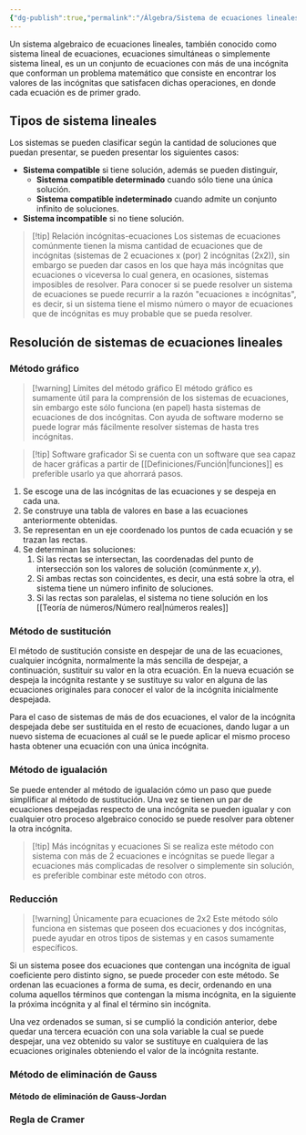 ```yaml
---
{"dg-publish":true,"permalink":"/Álgebra/Sistema de ecuaciones lineales/"}
---
```


Un sistema algebraico de ecuaciones lineales, también conocido como sistema lineal de ecuaciones, ecuaciones simultáneas o simplemente sistema lineal, es un un conjunto de ecuaciones con más de una incógnita que conforman un problema matemático que consiste en encontrar los valores de las incógnitas que satisfacen dichas operaciones, en donde cada ecuación es de primer grado.

## Tipos de sistema lineales
Los sistemas se pueden clasificar según la cantidad de soluciones que puedan presentar, se pueden presentar los siguientes casos:
- **Sistema compatible** si tiene solución, además se pueden distinguir,
	- **Sistema compatible determinado** cuando sólo tiene una única solución.
	- **Sistema compatible indeterminado** cuando admite un conjunto infinito de soluciones.
- **Sistema incompatible** si no tiene solución.

>[!tip] Relación incógnitas-ecuaciones
>Los sistemas de ecuaciones comúnmente tienen la misma cantidad de ecuaciones que de incógnitas (sistemas de 2 ecuaciones x (por) 2 incógnitas (2x2)), sin embargo se pueden dar casos en los que haya más incógnitas que ecuaciones o viceversa lo cual genera, en ocasiones, sistemas imposibles de resolver. 
>Para conocer si se puede resolver un sistema de ecuaciones se puede recurrir a la razón "ecuaciones $\geq$ incógnitas", es decir, si un sistema tiene el mismo número o mayor de ecuaciones que de incógnitas es muy probable que se pueda resolver.


## Resolución de sistemas de ecuaciones lineales
### Método gráfico
>[!warning] Límites del método gráfico
>El método gráfico es sumamente útil para la comprensión de los sistemas de ecuaciones, sin embargo este sólo funciona (en papel) hasta sistemas de ecuaciones de dos incógnitas. Con ayuda de software moderno se puede lograr más fácilmente resolver sistemas de hasta tres incógnitas. 

>[!tip] Software graficador
>Si se cuenta con un software que sea capaz de hacer gráficas a partir de [[Definiciones/Función\|funciones]] es preferible usarlo ya que ahorrará pasos.

1. Se escoge una de las incógnitas de las ecuaciones y se despeja en cada una.
2. Se construye una tabla de valores en base a las ecuaciones anteriormente obtenidas.
3. Se representan en un eje coordenado los puntos de cada ecuación y se trazan las rectas.
4. Se determinan las soluciones:
	1. Si las rectas se intersectan, las coordenadas del punto de intersección son los valores de solución (comúnmente $x,y$).
	2. Si ambas rectas son coincidentes, es decir, una está sobre la otra, el sistema tiene un número infinito de soluciones.
	3. Si las rectas son paralelas, el sistema no tiene solución en los [[Teoría de números/Número real\|números reales]]

### Método de sustitución
El método de sustitución consiste en despejar de una de las ecuaciones, cualquier incógnita, normalmente la más sencilla de despejar, a continuación, sustituir su valor en la otra ecuación. En la nueva ecuación se despeja la incógnita restante y se sustituye su valor en alguna de las ecuaciones originales para conocer el valor de la incógnita inicialmente despejada.

Para el caso de sistemas de más de dos ecuaciones, el valor de la incógnita despejada debe ser sustituida en el resto de ecuaciones, dando lugar a un nuevo sistema de ecuaciones al cuál se le puede aplicar el mismo proceso hasta obtener una ecuación con una única incógnita.

### Método de igualación
Se puede entender al método de igualación cómo un paso que puede simplificar al método de sustitución. Una vez se tienen un par de ecuaciones despejadas respecto de una incógnita se pueden igualar y con cualquier otro proceso algebraico conocido se puede resolver para obtener la otra incógnita.

>[!tip] Más incógnitas y ecuaciones
>Si se realiza este método con sistema con más de 2 ecuaciones e incógnitas se puede llegar a ecuaciones más complicadas de resolver o simplemente sin solución, es preferible combinar este método con otros.

### Reducción
>[!warning] Únicamente para ecuaciones de 2x2
>Este método sólo funciona en sistemas que poseen dos ecuaciones y dos incógnitas, puede ayudar en otros tipos de sistemas y en casos sumamente específicos.

Si un sistema posee dos ecuaciones que contengan una incógnita de igual coeficiente pero distinto signo, se puede proceder con este método. Se ordenan las ecuaciones a forma de suma, es decir, ordenando en una columa aquellos términos que contengan la misma incógnita, en la siguiente la próxima incógnita y al final el término sin incógnita.

Una vez ordenados se suman, si se cumplió la condición anterior, debe quedar una tercera ecuación con una sola variable la cual se puede despejar, una vez obtenido su valor se sustituye en cualquiera de las ecuaciones originales obteniendo el valor de la incógnita restante.
### Método de eliminación de Gauss
#### Método de eliminación de Gauss-Jordan
### Regla de Cramer